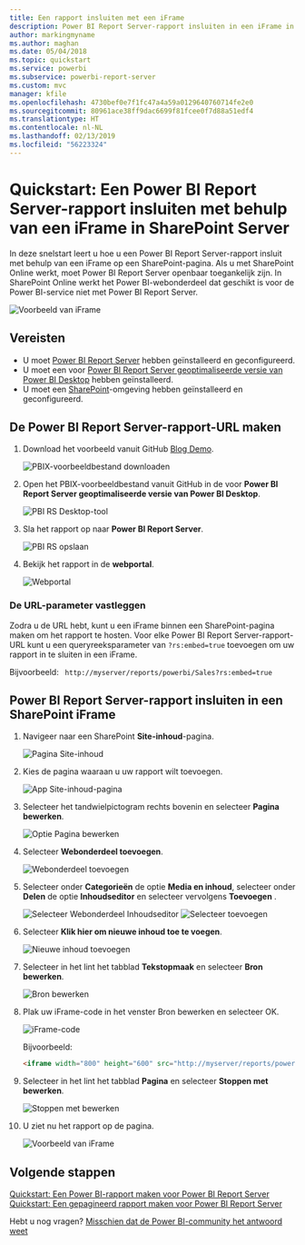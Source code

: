 ```yaml
---
title: Een rapport insluiten met een iFrame
description: Power BI Report Server-rapport insluiten in een iFrame in SharePoint Server
author: markingmyname
ms.author: maghan
ms.date: 05/04/2018
ms.topic: quickstart
ms.service: powerbi
ms.subservice: powerbi-report-server
ms.custom: mvc
manager: kfile
ms.openlocfilehash: 4730bef0e7f1fc47a4a59a0129640760714fe2e0
ms.sourcegitcommit: 80961ace38ff9dac6699f81fcee0f7d88a51edf4
ms.translationtype: HT
ms.contentlocale: nl-NL
ms.lasthandoff: 02/13/2019
ms.locfileid: "56223324"
---
```

# <a name="quickstart-embed-a-power-bi-report-server-report-using-an-iframe-in-sharepoint-server"></a>Quickstart: Een Power BI Report Server-rapport insluiten met behulp van een iFrame in SharePoint Server

In deze snelstart leert u hoe u een Power BI Report Server-rapport insluit met behulp van een iFrame op een SharePoint-pagina. Als u met SharePoint Online werkt, moet Power BI Report Server openbaar toegankelijk zijn. In SharePoint Online werkt het Power BI-webonderdeel dat geschikt is voor de Power BI-service niet met Power BI Report Server. 

![Voorbeeld van iFrame](media/quickstart-embed/quickstart_embed_01.png)
## <a name="prerequisites"></a>Vereisten
* U moet [Power BI Report Server](https://powerbi.microsoft.com/report-server/) hebben geïnstalleerd en geconfigureerd.
* U moet een voor [Power BI Report Server geoptimaliseerde versie van Power BI Desktop](install-powerbi-desktop.md) hebben geïnstalleerd.
* U moet een [SharePoint](https://docs.microsoft.com/sharepoint/install/install)-omgeving hebben geïnstalleerd en geconfigureerd.

## <a name="creating-the-power-bi-report-server-report-url"></a>De Power BI Report Server-rapport-URL maken

1. Download het voorbeeld vanuit GitHub [Blog Demo](https://github.com/Microsoft/powerbi-desktop-samples).

    ![PBIX-voorbeeldbestand downloaden](media/quickstart-embed/quickstart_embed_14.png)

2. Open het PBIX-voorbeeldbestand vanuit GitHub in de voor **Power BI Report Server geoptimaliseerde versie van Power BI Desktop**.

    ![PBI RS Desktop-tool](media/quickstart-embed/quickstart_embed_02.png)

3. Sla het rapport op naar **Power BI Report Server**. 

    ![PBI RS opslaan](media/quickstart-embed/quickstart_embed_03.png)

4. Bekijk het rapport in de **webportal**.

    ![Webportal](media/quickstart-embed/quickstart_embed_04.png)

### <a name="capturing-the-url-parameter"></a>De URL-parameter vastleggen

Zodra u de URL hebt, kunt u een iFrame binnen een SharePoint-pagina maken om het rapport te hosten. Voor elke Power BI Report Server-rapport-URL kunt u een queryreeksparameter van `?rs:embed=true` toevoegen om uw rapport in te sluiten in een iFrame. 

   Bijvoorbeeld:
    ``` 
    http://myserver/reports/powerbi/Sales?rs:embed=true
    ```
## <a name="embedding-a-power-bi-report-server-report-in-a-sharepoint-iframe"></a>Power BI Report Server-rapport insluiten in een SharePoint iFrame

1. Navigeer naar een SharePoint **Site-inhoud**-pagina.

    ![Pagina Site-inhoud](media/quickstart-embed/quickstart_embed_05.png)

2. Kies de pagina waaraan u uw rapport wilt toevoegen.

    ![App Site-inhoud-pagina](media/quickstart-embed/quickstart_embed_06.png)

3. Selecteer het tandwielpictogram rechts bovenin en selecteer **Pagina bewerken**.

    ![Optie Pagina bewerken](media/quickstart-embed/quickstart_embed_07.png)

4. Selecteer **Webonderdeel toevoegen**.

    ![Webonderdeel toevoegen](media/quickstart-embed/quickstart_embed_08.png)

5. Selecteer onder **Categorieën** de optie **Media en inhoud**, selecteer onder **Delen** de optie **Inhoudseditor** en selecteer vervolgens **Toevoegen** .

    ![Selecteer Webonderdeel Inhoudseditor](media/quickstart-embed/quickstart_embed_09.png) ![Selecteer toevoegen](media/quickstart-embed/quickstart_embed_091.png)

6. Selecteer **Klik hier om nieuwe inhoud toe te voegen**.

    ![Nieuwe inhoud toevoegen](media/quickstart-embed/quickstart_embed_10.png)

7. Selecteer in het lint het tabblad **Tekstopmaak** en selecteer **Bron bewerken**.

     ![Bron bewerken](media/quickstart-embed/quickstart_embed_11.png)

8. Plak uw iFrame-code in het venster Bron bewerken en selecteer OK.

    ![iFrame-code](media/quickstart-embed/quickstart_embed_12.png)

     Bijvoorbeeld:
     ```html
     <iframe width="800" height="600" src="http://myserver/reports/powerbi/Sales?rs:embed=true" frameborder="0" allowFullScreen="true"></iframe>
     ```

9. Selecteer in het lint het tabblad **Pagina** en selecteer **Stoppen met bewerken**.

    ![Stoppen met bewerken](media/quickstart-embed/quickstart_embed_13.png)

10. U ziet nu het rapport op de pagina.

    ![Voorbeeld van iFrame](media/quickstart-embed/quickstart_embed_01.png)

## <a name="next-steps"></a>Volgende stappen

[Quickstart: Een Power BI-rapport maken voor Power BI Report Server](quickstart-create-powerbi-report.md)  
[Quickstart: Een gepagineerd rapport maken voor Power BI Report Server](quickstart-create-paginated-report.md)  

Hebt u nog vragen? [Misschien dat de Power BI-community het antwoord weet](https://community.powerbi.com/) 